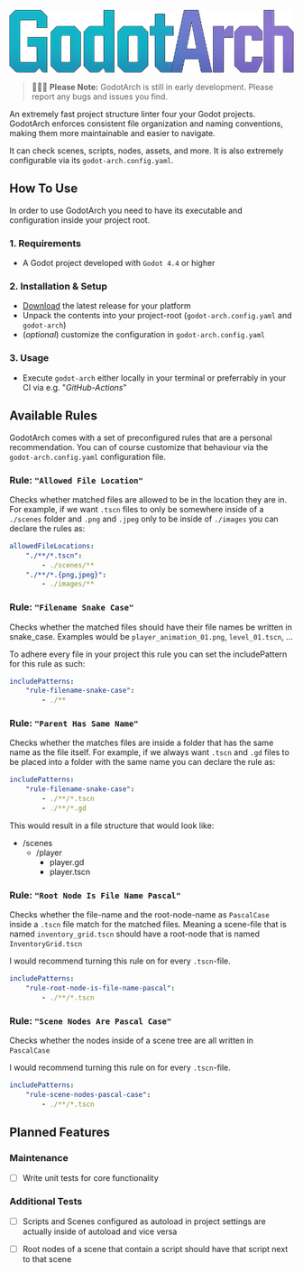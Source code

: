 ![GodotArch](assets/images/godot-arch-logo.png)

> 🚧👷‍♂️ **Please Note:** GodotArch is still in early development. Please report any bugs and issues you find.

An extremely fast project structure linter four your Godot projects. GodotArch enforces consistent file organization and naming conventions, making them more maintainable and easier to navigate. 

It can check scenes, scripts, nodes, assets, and more. It is also extremely configurable via its `godot-arch.config.yaml`.

## How To Use

In order to use GodotArch you need to have its executable and configuration inside your project root.
### 1. Requirements
- A Godot project developed with `Godot 4.4` or higher 

### 2. Installation & Setup
- [Download](https://github.com/greenpixels/godot-arch/releases) the latest release for your platform
- Unpack the contents into your project-root (`godot-arch.config.yaml` and `godot-arch`)
- (*optional*) customize the configuration in `godot-arch.config.yaml`
### 3. Usage
- Execute  `godot-arch` either locally in your terminal or preferrably in your CI via e.g. "*GitHub-Actions*"

## Available Rules
GodotArch comes with a set of preconfigured rules that are a personal recommendation. You can of course customize that behaviour via the `godot-arch.config.yaml` configuration file.

### Rule: `"Allowed File Location"`
Checks whether matched files are allowed to be in the location they are in. For example, if we want `.tscn` files to only be somewhere inside of a `./scenes` folder and `.png` and `.jpeg` only to be inside of `./images` you can declare the rules as:

```yaml
allowedFileLocations:
    "./**/*.tscn":
        - ./scenes/**
    "./**/*.{png,jpeg}":
        - ./images/**
```

### Rule: `"Filename Snake Case"`
Checks whether the matched files should have their file names be written in snake_case. Examples would be `player_animation_01.png`, `level_01.tscn`, ...

To adhere every file in your project this rule you can set the includePattern for this rule as such:

```yaml
includePatterns:
    "rule-filename-snake-case":
        - ./**
```

### Rule: `"Parent Has Same Name"`
Checks whether the matches files are inside a folder that has the same name as the file itself. For example, if we always want `.tscn` and `.gd` files to be placed into a folder with the same name you can declare the rule as:

```yaml
includePatterns:
    "rule-filename-snake-case":
        - ./**/*.tscn
        - ./**/*.gd
```

This would result in a file structure that would look like:
- /scenes
  - /player  
    - player&#46;gd
    - player&#46;tscn

### Rule: `"Root Node Is File Name Pascal"`
Checks whether the file-name and the root-node-name as `PascalCase` inside a `.tscn` file match for the matched files. Meaning a scene-file that is named `inventory_grid.tscn` should have a root-node that is named `InventoryGrid.tscn`

I would recommend turning this rule on for every `.tscn`-file.

```yaml
includePatterns:
    "rule-root-node-is-file-name-pascal":
        - ./**/*.tscn
```

### Rule: `"Scene Nodes Are Pascal Case"`
Checks whether the nodes inside of a scene tree are all written in `PascalCase`

I would recommend turning this rule on for every `.tscn`-file.

```yaml
includePatterns:
    "rule-scene-nodes-pascal-case":
        - ./**/*.tscn
```

## Planned Features

### Maintenance
- [ ] Write unit tests for core functionality

### Additional Tests
- [ ] Scripts and Scenes configured as autoload in project settings are actually inside of autoload and vice versa
- [ ] Root nodes of a scene that contain a script should have that script next to that scene

